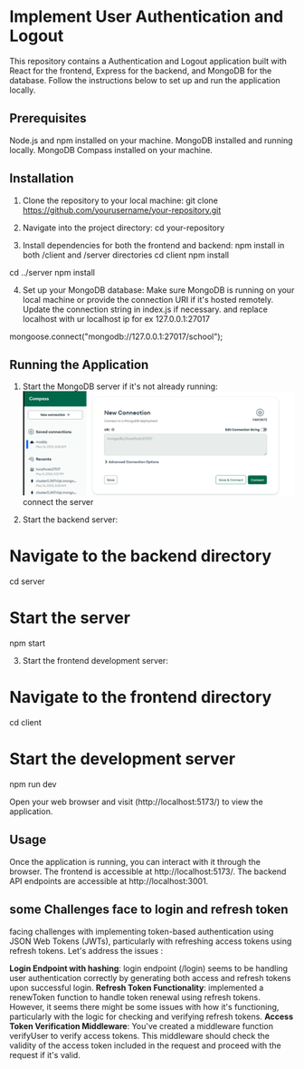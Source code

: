 # Implement User Authentication and Logout

This repository contains a Authentication and Logout application built with React for the frontend, Express for the backend, and MongoDB for the database. Follow the instructions below to set up and run the application locally.

## Prerequisites
 Node.js and npm installed on your machine.
MongoDB installed and running locally.
MongoDB Compass installed on your machine.

## Installation
1) Clone the repository to your local machine:
git clone https://github.com/yourusername/your-repository.git

2) Navigate into the project directory:
cd your-repository

3) Install dependencies for both the frontend and backend:
npm install in both /client and /server directories
cd client
npm install

cd ../server
npm install

4) Set up your MongoDB database:
Make sure MongoDB is running on your local machine or provide the connection URI if it's hosted remotely.
Update the connection string in index.js if necessary.
and replace localhost with  ur localhost ip for ex 127.0.0.1:27017

mongoose.connect("mongodb://127.0.0.1:27017/school");

## Running the Application

1) Start the MongoDB server if it's not already running:
![alt text](image.png)
connect the server 

2) Start the backend server:
# Navigate to the backend directory
cd server
# Start the server
npm start

3) Start the frontend development server:
# Navigate to the frontend directory
cd client
# Start the development server
npm run dev

Open your web browser and visit (http://localhost:5173/) to view the application.

## Usage
Once the application is running, you can interact with it through the browser.
The frontend is accessible at http://localhost:5173/.
The backend API endpoints are accessible at http://localhost:3001.

## some Challenges face to login and refresh token 
facing challenges with implementing token-based authentication using JSON Web Tokens (JWTs), particularly with refreshing access tokens using refresh tokens. Let's address the issues :

**Login Endpoint with hashing**:  login endpoint (/login) seems to be handling user authentication correctly by generating both access and refresh tokens upon successful login.
**Refresh Token Functionality**:  implemented a renewToken function to handle token renewal using refresh tokens. However, it seems there might be some issues with how it's functioning, particularly with the logic for checking and verifying refresh tokens.
**Access Token Verification Middleware**: You've created a middleware function verifyUser to verify access tokens. This middleware should check the validity of the access token included in the request and proceed with the request if it's valid.
